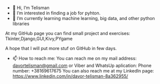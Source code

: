 - 👋 Hi, I’m Telisman 
- 👀 I’m interested in finding a job for pyhton. 
- 🌱 I’m currently learning machine learning, big data, and other python libraries

At my GitHub page you can find small project and exercises: Tkinter,Django,GUI,Kivy,PYgame

A hope that I will put more stuf on GitHub in few days. 

- 📫 How to reach me: You can reach me on my mail address: davortelisman@gmail.com or Viber and WhatsUp aplication:
Phone number: +38169617675
You can also reach me at my LinkedIn page: https://www.linkedin.com/in/davor-telisman-8a362955/
